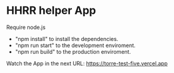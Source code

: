 # HHRR helper App 

Require node.js

- "npm install" to install the dependencies.
- "npm run start" to the development enviroment. 
- "npm run build" to the production enviroment.

Watch the App in the next URL: https://torre-test-five.vercel.app
